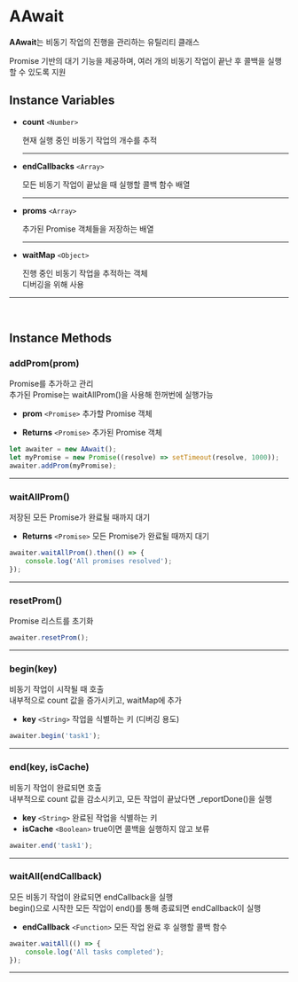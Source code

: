 # AAwait

**AAwait**는 비동기 작업의 진행을 관리하는 유틸리티 클래스
 
Promise 기반의 대기 기능을 제공하며, 여러 개의 비동기 작업이 끝난 후 콜백을 실행할 수 있도록 지원

## Instance Variables

-  **count** `<Number>`

	현재 실행 중인 비동기 작업의 개수를 추적
	
	---
	
- **endCallbacks** `<Array>`

	모든 비동기 작업이 끝났을 때 실행할 콜백 함수 배열
	
	---
	
- **proms** `<Array>`

	추가된 Promise 객체들을 저장하는 배열
	
	---

- **waitMap** `<Object>`

	진행 중인 비동기 작업을 추적하는 객체  <br>
	디버깅을 위해 사용
	
---

<br>

## Instance Methods

### **addProm(prom)**

Promise를 추가하고 관리  <br>
추가된 Promise는 waitAllProm()을 사용해 한꺼번에 실행가능
    
 -   **prom** `<Promise>` 추가할 Promise 객체

 -  **Returns** `<Promise>` 추가된 Promise 객체

```js
let awaiter = new AAwait();
let myPromise = new Promise((resolve) => setTimeout(resolve, 1000));
awaiter.addProm(myPromise);
```
	 
 ---


### **waitAllProm()**

저장된 모든 Promise가 완료될 때까지 대기

- **Returns** `<Promise>` 모든 Promise가 완료될 때까지 대기

```js
awaiter.waitAllProm().then(() => {
    console.log('All promises resolved');
});
```

---


### resetProm()

Promise 리스트를 초기화

```js
awaiter.resetProm();
```

---


### begin(key)

비동기 작업이 시작될 때 호출  <br>
내부적으로 count 값을 증가시키고, waitMap에 추가

- **key** `<String>` 작업을 식별하는 키 (디버깅 용도)

```js
awaiter.begin('task1');
```

---

### end(key, isCache)

비동기 작업이 완료되면 호출  <Br>
내부적으로 count 값을 감소시키고, 모든 작업이 끝났다면 _reportDone()을 실행

- **key** `<String>` 완료된 작업을 식별하는 키
- **isCache** `<Boolean>` true이면 콜백을 실행하지 않고 보류

```js
awaiter.end('task1');
```

---

### waitAll(endCallback)

모든 비동기 작업이 완료되면 endCallback을 실행  <Br>
begin()으로 시작한 모든 작업이 end()를 통해 종료되면 endCallback이 실행

- **endCallback** `<Function>` 모든 작업 완료 후 실행할 콜백 함수

```js
awaiter.waitAll(() => {
    console.log('All tasks completed');
});
```

---